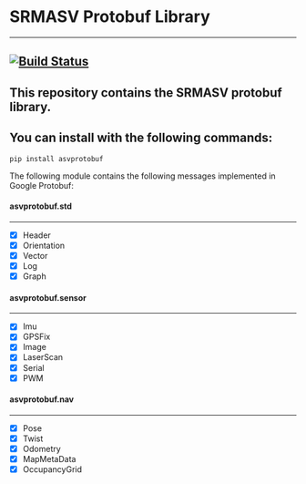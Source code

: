 # SRMASV Protobuf Library
------

[![Build Status](https://travis-ci.com/akashp1997/asv_protobuf.svg?token=aTEz3cwmJvzJj3hg2WkN&branch=master)](https://travis-ci.com/akashp1997/asv_protobuf)
------
This repository contains the SRMASV protobuf library.
------
## You can install with the following commands:
`pip install asvprotobuf`

The following module contains the following messages implemented in Google Protobuf:

#### asvprotobuf.std
-----
- [x] Header
- [x] Orientation
- [x] Vector
- [x] Log
- [x] Graph

#### asvprotobuf.sensor
-----
- [x] Imu
- [x] GPSFix
- [x] Image
- [x] LaserScan
- [x] Serial
- [x] PWM

#### asvprotobuf.nav
-----
- [x] Pose
- [x] Twist
- [x] Odometry
- [x] MapMetaData
- [x] OccupancyGrid
